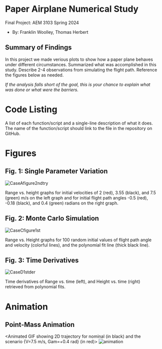  # Paper Airplane Numerical Study
  Final Project: AEM 3103 Spring 2024

  - By: Franklin Woolley, Thomas Herbert

  ## Summary of Findings
  <Show the variations studied in a table>

  In this project we made verious plots to show how a paper plane behaves under different circumstances. 
  Summarized what was accomplished in this study.  Describe 2-4 observations from simulating the flight path.
  Reference the figures below as needed.

  *If the analysis falls short of the goal, this is your chance to explain what was done or what were the barriers.*
 
  # Code Listing
  A list of each function/script and a single-line description of what it does.  The name of the function/script should link to the file in the repository on GitHub.

  # Figures

  ## Fig. 1: Single Parameter Variation
  ![CaseAfigure2ndtry](https://github.com/Wooll052/aem3103-final/assets/167140519/cbc89e0a-386f-422f-8c61-f6504ad4c00c)


  Range vs. height graphs for initial velocities of 2 (red), 3.55 (black), and 7.5 (green) m/s on the left graph and for initial flight path angles -0.5 (red), -0.18 (black), and 0.4 (green) radians on the right graph. 

  ## Fig. 2: Monte Carlo Simulation
  ![CaseCfigure1st](https://github.com/Wooll052/aem3103-final/assets/167140519/39c20ebf-13cd-4750-9d48-03587183a2bd)


  Range vs. Height graphs for 100 random initial values of flight path angle and velocity (colorful lines), and the polynomial fit line (thick black line). 

 ## Fig. 3: Time Derivatives
 ![CaseD1stder](https://github.com/Wooll052/aem3103-final/assets/167140519/909ddc46-83ea-48f6-996f-6d807f200d7f)


  Time derivatives of Range vs. time (left), and Height vs. time (right) retrieved from polynomial fits. 



  # Animation
  ## Point-Mass Animation
  <Animated GIF showing 2D trajectory for nominal (in black) and the scenario {V=7.5 m/s, Gam=+0.4 rad} (in red)>
  ![animation](https://github.com/Wooll052/aem3103-final/assets/167140431/c882bd37-2a5f-41eb-bd3e-fa5e74a83163)

  
